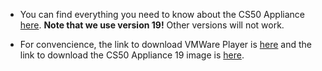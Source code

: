 * You can find everything you need to know about the CS50 Appliance [here](https://manual.cs50.net/appliance/19/). **Note that we use version 19!** Other versions will not work.

* For convencience, the link to download VMWare Player is [here](https://my.vmware.com/web/vmware/free#desktop_end_user_computing/vmware_player/6_0) and the link to download the CS50 Appliance 19 image is [here](http://mirror.cs50.net/appliance50/19/i386/appliance50-19-vmware.ova).